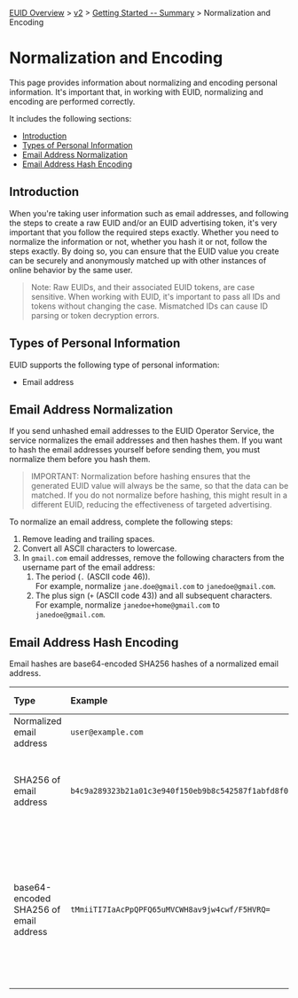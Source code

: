 [EUID Overview](../../../README.md) > [v2](../summary-doc-v2.md) > [Getting Started -- Summary](gs-summary.md) > Normalization and Encoding

# Normalization and Encoding

This page provides information about normalizing and encoding personal information. It's important that, in working with EUID, normalizing and encoding are performed correctly.

It includes the following sections:
- [Introduction](#introduction)
- [Types of Personal Information](#types-of-personal-information)
- [Email Address Normalization](#email-address-normalization)
- [Email Address Hash Encoding](#email-address-hash-encoding)

## Introduction
When you're taking user information such as email addresses, and following the steps to create a raw EUID and/or an EUID advertising token, it's very important that you follow the required steps exactly. Whether you need to normalize the information or not, whether you hash it or not, follow the steps exactly. By doing so, you can ensure that the EUID value you create can be securely and anonymously matched up with other instances of online behavior by the same user.

>Note: Raw EUIDs, and their associated EUID tokens, are case sensitive. When working with EUID, it's important to pass all IDs and tokens without changing the case. Mismatched IDs can cause ID parsing or token decryption errors.

## Types of Personal Information
EUID supports the following type of personal information:
- Email address

## Email Address Normalization

If you send unhashed email addresses to the EUID Operator Service, the service normalizes the email addresses and then hashes them. If you want to hash the email addresses yourself before sending them, you must normalize them before you hash them.

> IMPORTANT: Normalization before hashing ensures that the generated EUID value will always be the same, so that the data can be matched. If you do not normalize before hashing, this might result in a different EUID, reducing the effectiveness of targeted advertising.

To normalize an email address, complete the following steps:

1. Remove leading and trailing spaces.
2. Convert all ASCII characters to lowercase.
3. In `gmail.com` email addresses, remove the following characters from the username part of the email address:
    1. The period  (`.` (ASCII code 46)).<br/>For example, normalize `jane.doe@gmail.com` to `janedoe@gmail.com`.
    2. The plus sign (`+` (ASCII code 43)) and all subsequent characters.<br/>For example, normalize `janedoe+home@gmail.com` to `janedoe@gmail.com`.

## Email Address Hash Encoding

Email hashes are base64-encoded SHA256 hashes of a normalized email address.

| Type | Example | Comments and Usage |
| :--- | :--- | :--- |
| Normalized email address | `user@example.com` | N/A |
| SHA256 of email address | `b4c9a289323b21a01c3e940f150eb9b8c542587f1abfd8f0e1cc1ffc5e475514` | This 64-character string is a hex-encoded representation of 32-byte SHA256.|
| base64-encoded SHA256 of email address | `tMmiiTI7IaAcPpQPFQ65uMVCWH8av9jw4cwf/F5HVRQ=` | This 44-character string is a base64-encoded representation of 32-byte SHA256.<br/>Use this encoding for `email_hash` values sent in the request body. |
